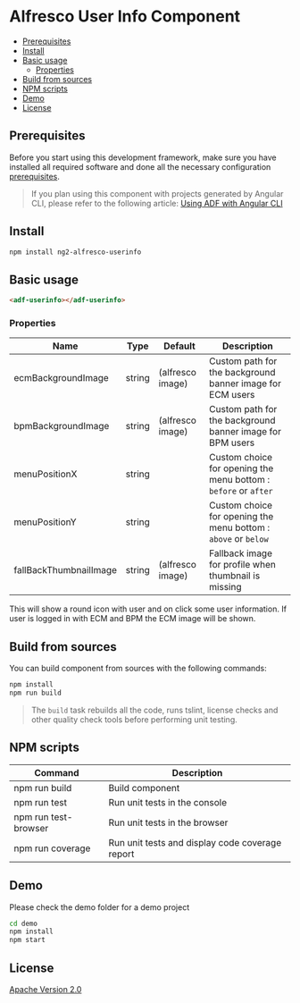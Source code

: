 # Alfresco User Info Component

<!-- markdown-toc start - Don't edit this section.  npm run toc to generate it-->

<!-- toc -->

- [Prerequisites](#prerequisites)
- [Install](#install)
- [Basic usage](#basic-usage)
  * [Properties](#properties)
- [Build from sources](#build-from-sources)
- [NPM scripts](#npm-scripts)
- [Demo](#demo)
- [License](#license)

<!-- tocstop -->

<!-- markdown-toc end -->

## Prerequisites

Before you start using this development framework, make sure you have installed all required software and done all the
necessary configuration [prerequisites](https://github.com/Alfresco/alfresco-ng2-components/blob/master/PREREQUISITES.md).

> If you plan using this component with projects generated by Angular CLI, please refer to the following article: [Using ADF with Angular CLI](https://github.com/Alfresco/alfresco-ng2-components/wiki/Angular-CLI)

## Install

```sh
npm install ng2-alfresco-userinfo
```

## Basic usage

```html
<adf-userinfo></adf-userinfo>
```

### Properties

| Name | Type | Default | Description |
| --- | --- | --- | --- |
| ecmBackgroundImage | string | (alfresco image) | Custom path for the background banner image for ECM users |
| bpmBackgroundImage | string | (alfresco image) | Custom path for the background banner image for BPM users |
| menuPositionX | string |   | Custom choice for opening the menu bottom : `before` or `after`  |
| menuPositionY | string |   | Custom choice for opening the menu bottom : `above` or `below`  |
| fallBackThumbnailImage | string | (alfresco image) | Fallback image for profile when thumbnail is missing|

This will show a round icon with user and on click some user information.
If user is logged in with ECM and BPM the ECM image will be shown.

## Build from sources

You can build component from sources with the following commands:

```sh
npm install
npm run build
```

> The `build` task rebuilds all the code, runs tslint, license checks 
> and other quality check tools before performing unit testing.

## NPM scripts

| Command | Description |
| --- | --- |
| npm run build | Build component |
| npm run test | Run unit tests in the console |
| npm run test-browser | Run unit tests in the browser
| npm run coverage | Run unit tests and display code coverage report |

## Demo

Please check the demo folder for a demo project

```sh
cd demo
npm install
npm start
```

## License

[Apache Version 2.0](https://github.com/Alfresco/alfresco-ng2-components/blob/master/LICENSE)
